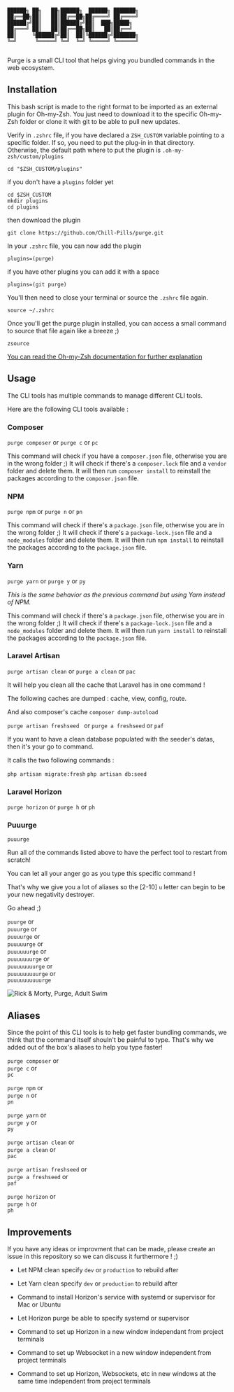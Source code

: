 ```

██████╗ ██╗   ██╗██████╗  ██████╗ ███████╗
██╔══██╗██║   ██║██╔══██╗██╔════╝ ██╔════╝
██████╔╝██║   ██║██████╔╝██║  ███╗█████╗  
██╔═══╝ ██║   ██║██╔══██╗██║   ██║██╔══╝  
██║     ╚██████╔╝██║  ██║╚██████╔╝███████╗
╚═╝      ╚═════╝ ╚═╝  ╚═╝ ╚═════╝ ╚══════╝
           
```

Purge is a small CLI tool that helps giving you bundled commands in the web ecosystem.

## Installation

This bash script is made to the right format to be imported as an external plugin for Oh-my-Zsh. 
You just need to download it to the specific Oh-my-Zsh folder or clone it with git to be able to pull new updates.

Verify in `.zshrc` file, if you have declared a `ZSH_CUSTOM` variable pointing to a specific folder. If so, you need to put the plug-in in that directory.
Otherwise, the default path where to put the plugin is `.oh-my-zsh/custom/plugins`

```
cd "$ZSH_CUSTOM/plugins"
```

if you don't have a `plugins` folder yet

```
cd $ZSH_CUSTOM
mkdir plugins
cd plugins
```

then download the plugin

```
git clone https://github.com/Chill-Pills/purge.git
```

In your `.zshrc` file, you can now add the plugin

```
plugins=(purge)
```

if you have other plugins you can add it with a space

```
plugins=(git purge)
```

You'll then need to close your terminal or source the `.zshrc` file again.

`source ~/.zshrc`

Once you'll get the purge plugin installed, you can access a small command to source that file again like a breeze ;)

`zsource`

[You can read the Oh-my-Zsh documentation for further explanation](https://github.com/ohmyzsh/ohmyzsh/wiki/Customization#overriding-and-adding-plugins)

## Usage

The CLI tools has multiple commands to manage different CLI tools.

Here are the following CLI tools available :

### Composer

`purge composer` or `purge c` or `pc`

This command will check if you have a `composer.json` file, otherwise you are in the wrong folder ;)
It will check if there's a `composer.lock` file and a `vendor` folder and delete them.
It will then run `composer install` to reinstall the packages according to the `composer.json` file.

### NPM

`purge npm` or `purge n` or `pn`

This command will check if there's a `package.json` file, otherwise you are in the wrong folder ;)
It will check if there's a `package-lock.json` file and a `node_modules` folder and delete them.
It will then run `npm install` to reinstall the packages according to the `package.json` file.

### Yarn

`purge yarn` or `purge y` or `py`

_This is the same behavior as the previous command but using Yarn instead of NPM._

This command will check if there's a `package.json` file, otherwise you are in the wrong folder ;)
It will check if there's a `package-lock.json` file and a `node_modules` folder and delete them.
It will then run `yarn install` to reinstall the packages according to the `package.json` file.

### Laravel Artisan

`purge artisan clean` or `purge a clean` or `pac`

It will help you clean all the cache that Laravel has in one command !

The following caches are dumped : cache, view, config, route.

And also composer's cache `composer dump-autoload`

`purge artisan freshseed ` or `purge a freshseed` or `paf`

If you want to have a clean database populated with the seeder's datas, then it's your go to command.

It calls the two following commands : 

`php artisan migrate:fresh`
`php artisan db:seed`

### Laravel Horizon

`purge horizon` or `purge h` or `ph`

### Puuurge

`puuurge`

Run all of the commands listed above to have the perfect tool to restart from scratch!

You can let all your anger go as you type this specific command !

That's why we give you a lot of aliases so the [2-10] `u` letter can begin to be your new negativity destroyer.

Go ahead ;)


`puurge` or  
`puuurge` or  
`puuuurge` or  
`puuuuurge` or  
`puuuuuurge` or  
`puuuuuuurge` or  
`puuuuuuuurge` or  
`puuuuuuuuurge` or  
`puuuuuuuuuurge`  

![Rick & Morty, Purge, Adult Swim](https://i.ytimg.com/vi/tJK9hh1j0Ag/maxresdefault.jpg)

## Aliases

Since the point of this CLI tools is to help get faster bundling commands,
we think that the command itself shouln't be painful to type. 
That's why we added out of the box's aliases to help you type faster!

`purge composer` or  
`purge c` or  
`pc`  

`purge npm` or  
`purge n` or  
`pn`  

`purge yarn` or  
`purge y` or  
`py`  

`purge artisan clean` or  
`purge a clean` or  
`pac`  

`purge artisan freshseed` or  
`purge a freshseed` or  
`paf`  

`purge horizon` or  
`purge h` or  
`ph`  

## Improvements

If you have any ideas or improvment that can be made, please create an issue in this repository so we can discuss it furthermore ! ;)

- Let NPM clean specify `dev` or `production` to rebuild after
- Let Yarn clean specify `dev` or `production` to rebuild after
- Command to install Horizon's service with systemd or supervisor for Mac or Ubuntu
- Let Horizon purge be able to specify systemd or supervisor

- Command to set up Horizon in a new window independant from project terminals
- Command to set up Websocket in a new window independent from project terminals
- Command to set up Horizon, Websockets, etc in new windows at the same time independent from project terminals
